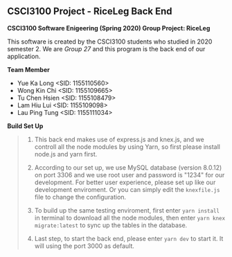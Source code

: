 ## CSCI3100 Project - RiceLeg Back End

**CSCI3100 Software Enigeering (Spring 2020) Group Project: RiceLeg**

This software is created by the CSCI3100 students who studied in 2020 semester 2. We are _Group 27_ and this program is the back end of our application.

**Team Member**

- Yue Ka Long <SID: 1155110560>
- Wong Kin Chi <SID: 1155109665>
- Tu Chen Hsien <SID: 1155108479>
- Lam Hiu Lui <SID: 1155109098>
- Lau Ping Tung <SID: 1155111034>

**Build Set Up**

> 1. This back end makes use of express.js and knex.js, and we controll all the node modules by using Yarn, so first please install node.js and yarn first.
>
> 2. According to our set up, we use MySQL database (version 8.0.12) on port 3306 and we use root user and password is "1234" for our development. For better user experience, please set up like our development enviroment. Or you can simply edit the `knexfile.js` file to change the configuration.
>
> 3. To build up the same testing enviroment, first enter `yarn install` in terminal to download all the node modules, then enter `yarn knex migrate:latest` to sync up the tables in the database.
>
> 4. Last step, to start the back end, please enter `yarn dev` to start it. It will using the port 3000 as default.
